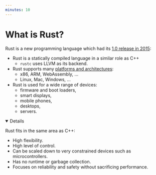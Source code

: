 ```yaml
---
minutes: 10
---
```


# What is Rust?

Rust is a new programming language which had its [1.0 release in 2015][1]:

- Rust is a statically compiled language in a similar role as C++
  - `rustc` uses LLVM as its backend.
- Rust supports many
  [platforms and architectures](https://doc.rust-lang.org/nightly/rustc/platform-support.html):
  - x86, ARM, WebAssembly, ...
  - Linux, Mac, Windows, ...
- Rust is used for a wide range of devices:
  - firmware and boot loaders,
  - smart displays,
  - mobile phones,
  - desktops,
  - servers.

<details open='true'>

Rust fits in the same area as C++:

- High flexibility.
- High level of control.
- Can be scaled down to very constrained devices such as microcontrollers.
- Has no runtime or garbage collection.
- Focuses on reliability and safety without sacrificing performance.

</details>

[1]: https://blog.rust-lang.org/2015/05/15/Rust-1.0.html
